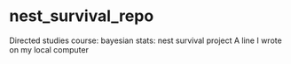 # nest_survival_repo
Directed studies course: bayesian stats: nest survival project
A line I wrote on my local computer 
